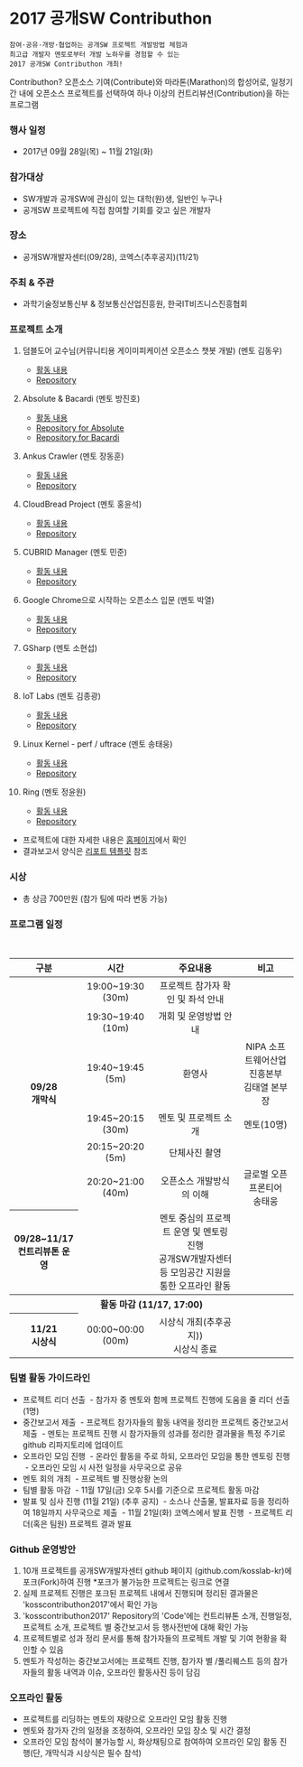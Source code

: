 # 2017 공개SW Contributhon

	참여·공유·개방·협업하는 공개SW 프로젝트 개발방법 체험과 
	최고급 개발자 멘토로부터 개발 노하우를 경험할 수 있는
	2017 공개SW Contributhon 개최!

Contributhon?
오픈소스 기여(Contribute)와 마라톤(Marathon)의 합성어로, 일정기간 내에 오픈소스 프로젝트를 선택하여
하나 이상의 컨트리뷰션(Contribution)을 하는 프로그램 

### 행사 일정
* 2017년 09월 28일(목) ~ 11월 21일(화)

### 참가대상
* SW개발과 공개SW에 관심이 있는 대학(원)생, 일반인 누구나
* 공개SW 프로젝트에 직접 참여할 기회를 갖고 싶은 개발자

### 장소
* 공개SW개발자센터(09/28), 코엑스(추후공지)(11/21)

### 주최 & 주관
* 과학기술정보통신부 & 정보통신산업진흥원, 한국IT비즈니스진흥협회

### 프로젝트 소개
1. 덤블도어 교수님(커뮤니티용 게이미피케이션 오픈소스 챗봇 개발) (멘토 김동우)
	- [활동 내용](https://....................................................)
	- [Repository](https://....................................................)

2. Absolute & Bacardi (멘토 방진호)
	- [활동 내용](/activities/absolute.md)
	- [Repository for Absolute](https://github.com/lunchclass/absolute)
	- [Repository for Bacardi](https://github.com/lunchclass/bacardi)

3. Ankus Crawler (멘토 장동훈)
	- [활동 내용](https://....................................................)
	- [Repository](https://....................................................)

4. CloudBread Project (멘토 홍윤석)
	- [활동 내용](https://....................................................)
	- [Repository](https://....................................................)

5. CUBRID Manager (멘토 민준)
	- [활동 내용](activities/CUBRID-Manager.md)
	- [Repository](https://github.com/kosslab-kr/cubrid-manager)

6. Google Chrome으로 시작하는 오픈소스 입문 (멘토 박열)
	- [활동 내용](https://....................................................)
	- [Repository](https://....................................................)

7. GSharp (멘토 소현섭)
	- [활동 내용](activities/GSharp.md)
	- [Repository](https://https://github.com/kosslab-kr/GSharp)

8. IoT Labs (멘토 김종광)
	- [활동 내용](https://....................................................)
	- [Repository](https://....................................................)

9. Linux Kernel - perf / uftrace (멘토 송태웅)
	- [활동 내용](https://....................................................)
	- [Repository](https://....................................................)

10. Ring (멘토 정윤원)
	- [활동 내용](/activities/absolute.md)
	- [Repository](https://github.com/youknowone/ring/)

* 프로젝트에 대한 자세한 내용은 [홈페이지](https://kosshackathon.kr/project)에서 확인
*  결과보고서 양식은 [리포트 템플릿](https://github.com/kosslab-kr/kosshack2016/blob/master/daily/report_template.md) 참조

### 시상

* 총 상금 700만원 (참가 팀에 따라 변동 가능)

### 프로그램 일정

<table>
    <thead>
        <tr>
            <th align="center">구분</th>
            <th align="center">시간</th>
            <th align="center">주요내용</th>
            <th align="center">비고</th>
        </tr>
    </thead>
    <tbody>
    <tr>
      <th align="center" rowspan="6">09/28<BR>개막식</th>
      <td align="center">19:00~19:30 (30m)</td>
      <td align="center">프로젝트 참가자 확인 및 좌석 안내</td>
    </tr>
    <tr>
      <td align="center">19:30~19:40 (10m)</td>
      <td align="center">개회 및 운영방법 안내</td>
      <td align="center"></td>      
    </tr>
    <tr>
      <td align="center">19:40~19:45 (5m)</td>
      <td align="center">환영사</td>
      <td align="center">NIPA 소프트웨어산업진흥본부<BR>김태열 본부장</td>      
    </tr>
    <tr>
      <td align="center">19:45~20:15 (30m)</td>
      <td align="center">멘토 및 프로젝트 소개</td>
      <td align="center">멘토(10명)</td>
    </tr>
    <tr>
      <td align="center">20:15~20:20 (5m)</td>
      <td align="center">단체사진 촬영</td>
      <td align="center"></td>
    </tr>
    <tr>
      <td align="center">20:20~21:00 (40m)</td>
      <td align="center">오픈소스 개발방식의 이해</td>
      <td align="center">글로벌 오픈프론티어<BR>송태웅</td>
    </tr>
    <tr>
      <th align="center" rowspan="1">09/28~11/17<BR>컨트리뷰톤 운영</th>
      <td align="center"></td>
      <td align="center">멘토 중심의 프로젝트 운영 및 멘토링 진행<BR>공개SW개발자센터 등 모임공간 지원을 통한 오프라인 활동<BR></td></td>
    </tr>
    <tr>
      <th align="center" colspan="4">활동 마감 (11/17, 17:00)</th>
    </tr>	      	      
    <tr>
      <th align="center" rowspan="5">11/21<BR>시상식</th>
      <td align="center">00:00~00:00 (00m)</td>
      <td align="center">시상식 개최(추후공지))<BR>시상식 종료</td>
      <td align="center"></td>
    </tr>
</table>

### 팀별 활동 가이드라인
* 프로젝트 리더 선출
  - 참가자 중 멘토와 함께 프로젝트 진행에 도움을 줄 리더 선출(1명)
* 중간보고서 제출
  - 프로젝트 참가자들의 활동 내역을 정리한 프로젝트 중간보고서 제출
  - 멘토는 프로젝트 진행 시 참가자들의 성과를 정리한 결과물을 특정 주기로 github 리파지토리에 업데이트
* 오프라인 모임 진행
  - 온라인 활동을 주로 하되, 오프라인 모임을 통한 멘토링 진행
  - 오프라인 모임 시 사전 일정을 사무국으로 공유
* 멘토 회의 개최
  - 프로젝트 별 진행상황 논의
* 팀별 활동 마감
  - 11월 17일(금) 오후 5시를 기준으로 프로젝트 활동 마감
* 발표 및 심사 진행 (11월 21일) (추후 공지)
  - 소스나 산출물, 발표자료 등을 정리하여 18일까지 사무국으로 제출
  - 11월 21일(화) 코엑스에서 발표 진행
  - 프로젝트 리더(혹은 팀원) 프로젝트 결과 발표

### Github 운영방안
1. 10개 프로젝트를 공개SW개발자센터 github 페이지 (github.com/kosslab-kr)에 포크(Fork)하여 진행
  *포크가 불가능한 프로젝트는 링크로 연결
2. 실제 프로젝트 진행은 포크된 프로젝트 내에서 진행되며 정리된 결과물은 'kosscontributhon2017'에서 확인 가능
3. 'kosscontributhon2017' Repository의 'Code'에는 컨트리뷰톤 소개, 진행일정, 프로젝트 소개, 프로젝트 별 중간보고서 등 행사전반에 대해 확인 가능
4. 프로젝트별로 성과 정리 문서를 통해 참가자들의 프로젝트 개발 및 기여 현황을 확인할 수 있음
5. 멘토가 작성하는 중간보고서에는 프로젝트 진행, 참가자 별 /풀리퀘스트 등의 참가자들의 활동 내역과 이슈, 오프라인 활동사진 등이 담김

### 오프라인 활동
* 프로젝트를 리딩하는 멘토의 재량으로 오프라인 모임 활동 진행
* 멘토와 참가자 간의 일정을 조정하여, 오프라인 모임 장소 및 시간 결정
* 오프라인 모임 참석이 불가능할 시, 화상채팅으로 참여하여 오프라인 모임 활동 진행(단, 개막식과 시상식은 필수 참석)
